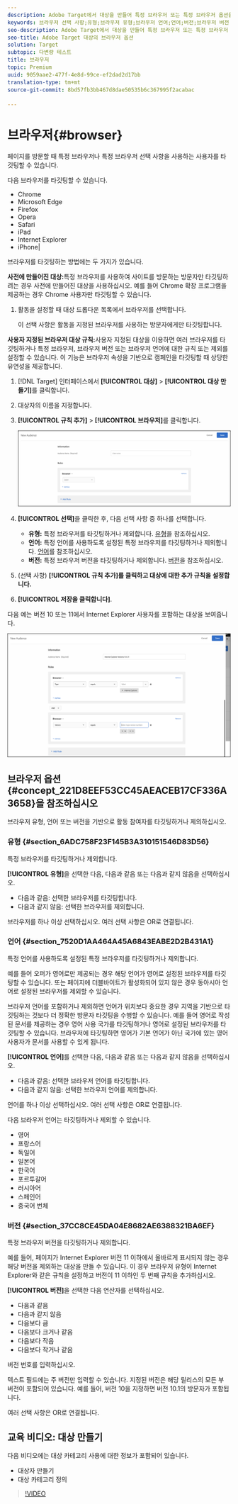 ```yaml
---
description: Adobe Target에서 대상을 만들어 특정 브라우저 또는 특정 브라우저 옵션을 사용하는 사용자를 타게팅하는 사용자를 타깃팅할 수 있습니다.
keywords: 브라우저 선택 사항;유형;브라우저 유형;브라우저 언어;언어;버전;브라우저 버전
seo-description: Adobe Target에서 대상을 만들어 특정 브라우저 또는 특정 브라우저 옵션을 사용하는 사용자를 타게팅하는 사용자를 타깃팅할 수 있습니다.
seo-title: Adobe Target 대상의 브라우저 옵션
solution: Target
subtopic: 다변량 테스트
title: 브라우저
topic: Premium
uuid: 9059aae2-477f-4e8d-99ce-ef2dad2d17bb
translation-type: tm+mt
source-git-commit: 8bd57fb3bb467d8dae50535b6c367995f2acabac

---
```



# 브라우저{#browser}

페이지를 방문할 때 특정 브라우저나 특정 브라우저 선택 사항을 사용하는 사용자를 타깃팅할 수 있습니다.

다음 브라우저를 타깃팅할 수 있습니다.

* Chrome
* Microsoft Edge
* Firefox
* Opera
* Safari
* iPad
* Internet Explorer
* iPhone|

브라우저를 타깃팅하는 방법에는 두 가지가 있습니다.

**사전에 만들어진 대상:**&#x200B;특정 브라우저를 사용하여 사이트를 방문하는 방문자만 타깃팅하려는 경우 사전에 만들어진 대상을 사용하십시오. 예를 들어 Chrome 확장 프로그램을 제공하는 경우 Chrome 사용자만 타깃팅할 수 있습니다.

1. 활동을 설정할 때 대상 드롭다운 목록에서 브라우저를 선택합니다.

   이 선택 사항은 활동을 지정된 브라우저를 사용하는 방문자에게만 타깃팅합니다.

**사용자 지정된 브라우저 대상 규칙:**&#x200B;사용자 지정된 대상을 이용하면 여러 브라우저를 타깃팅하거나 특정 브라우저, 브라우저 버전 또는 브라우저 언어에 대한 규칙 또는 제외를 설정할 수 있습니다. 이 기능은 브라우저 속성을 기반으로 캠페인을 타깃팅할 때 상당한 유연성을 제공합니다.

1. [!DNL Target] 인터페이스에서 **[!UICONTROL 대상]** &gt; **[!UICONTROL 대상 만들기]**&#x200B;를 클릭합니다.
1. 대상자의 이름을 지정합니다.
1. **[!UICONTROL 규칙 추가]** &gt; **[!UICONTROL 브라우저]**&#x200B;를 클릭합니다.

   ![규칙 &gt; Brower](assets/target_browser.png)

1. **[!UICONTROL 선택]**&#x200B;을 클릭한 후, 다음 선택 사항 중 하나를 선택합니다.

   * **유형:** 특정 브라우저를 타깃팅하거나 제외합니다. [유형](../../../c-target/c-audiences/c-target-rules/browser.md#section_6ADC758F23F145B3A310151546D83D56)을 참조하십시오.
   * **언어:** 특정 언어를 사용하도록 설정된 특정 브라우저를 타깃팅하거나 제외합니다. [언어](../../../c-target/c-audiences/c-target-rules/browser.md#section_7520D1AA464A45A6843EABE2D2B431A1)를 참조하십시오.
   * **버전:** 특정 브라우저 버전을 타깃팅하거나 제외합니다. [버전](../../../c-target/c-audiences/c-target-rules/browser.md#section_37CC8CE45DA04E8682AE6388321BA6EF)을 참조하십시오.

1. (선택 사항) **[!UICONTROL 규칙 추가]를 클릭하고 대상에 대한 추가 규칙을 설정합니다.**
1. **[!UICONTROL 저장을 클릭합니다]**.

다음 예는 버전 10 또는 11에서 Internet Explorer 사용자를 포함하는 대상을 보여줍니다.

![Target IE 10 및 11](/help/c-target/c-audiences/c-target-rules/assets/target_ie-10-11.png)

## 브라우저 옵션{#concept_221D8EEF53CC45AEACEB17CF336A3658}을 참조하십시오 

브라우저 유형, 언어 또는 버전을 기반으로 활동 참여자를 타깃팅하거나 제외하십시오.

### 유형 {#section_6ADC758F23F145B3A310151546D83D56}

특정 브라우저를 타깃팅하거나 제외합니다.

**[!UICONTROL 유형]**&#x200B;을 선택한 다음, 다음과 같음 또는 다음과 같지 않음을 선택하십시오.

* 다음과 같음: 선택한 브라우저를 타깃팅합니다.
* 다음과 같지 않음: 선택한 브라우저를 제외합니다.

브라우저를 하나 이상 선택하십시오. 여러 선택 사항은 OR로 연결됩니다.

### 언어 {#section_7520D1AA464A45A6843EABE2D2B431A1}

특정 언어를 사용하도록 설정된 특정 브라우저를 타깃팅하거나 제외합니다.

예를 들어 오퍼가 영어로만 제공되는 경우 해당 언어가 영어로 설정된 브라우저를 타깃팅할 수 있습니다. 또는 페이지에 더블바이트가 활성화되어 있지 않은 경우 동아시아 언어로 설정된 브라우저를 제외할 수 있습니다.

브라우저 언어를 포함하거나 제외하면 언어가 위치보다 중요한 경우 지역을 기반으로 타깃팅하는 것보다 더 정확한 방문자 타깃팅을 수행할 수 있습니다. 예를 들어 영어로 작성된 문서를 제공하는 경우 영어 사용 국가를 타깃팅하거나 영어로 설정된 브라우저를 타깃팅할 수 있습니다. 브라우저에 타깃팅하면 영어가 기본 언어가 아닌 국가에 있는 영어 사용자가 문서를 사용할 수 있게 됩니다.

**[!UICONTROL 언어]**&#x200B;를 선택한 다음, 다음과 같음 또는 다음과 같지 않음을 선택하십시오.

* 다음과 같음: 선택한 브라우저 언어를 타깃팅합니다.
* 다음과 같지 않음: 선택한 브라우저 언어를 제외합니다.

언어를 하나 이상 선택하십시오. 여러 선택 사항은 OR로 연결됩니다.

다음 브라우저 언어는 타깃팅하거나 제외할 수 있습니다.

* 영어
* 프랑스어
* 독일어
* 일본어
* 한국어
* 포르투갈어
* 러시아어
* 스페인어
* 중국어 번체

### 버전 {#section_37CC8CE45DA04E8682AE6388321BA6EF}

특정 브라우저 버전을 타깃팅하거나 제외합니다.

예를 들어, 페이지가 Internet Explorer 버전 11 이하에서 올바르게 표시되지 않는 경우 해당 버전을 제외하는 대상을 만들 수 있습니다. 이 경우 브라우저 유형이 Internet Explorer와 같은 규칙을 설정하고 버전이 11 이하인 두 번째 규칙을 추가하십시오.

**[!UICONTROL 버전]**&#x200B;을 선택한 다음 연산자를 선택하십시오.

* 다음과 같음
* 다음과 같지 않음
* 다음보다 큼
* 다음보다 크거나 같음
* 다음보다 작음
* 다음보다 작거나 같음

버전 번호를 입력하십시오.

텍스트 필드에는 주 버전만 입력할 수 있습니다. 지정된 버전은 해당 릴리스의 모든 부 버전이 포함되어 있습니다. 예를 들어, 버전 10을 지정하면 버전 10.1의 방문자가 포함됩니다.

여러 선택 사항은 OR로 연결됩니다.

## 교육 비디오: 대상 만들기

다음 비디오에는 대상 카테고리 사용에 대한 정보가 포함되어 있습니다.

* 대상자 만들기
* 대상 카테고리 정의

>[!VIDEO](https://video.tv.adobe.com/v/17392?captions=kor)
